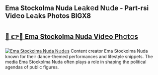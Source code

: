 ## Ema Stockolma Nuda Le𝚊k𝚎d N𝚞𝚍e - Part-rsi Vid𝚎o Le𝚊ks Photos BIGX8

# <h2><a href="http://fbce7v.evod.top/?m=Ema+Stockolma+Nuda">🔗 👉🔴 Ema Stockolma Nuda Vid𝚎o Ph𝚘t𝚘s</a></h2>

[![Ema Stockolma Nuda N𝚞d𝚎s](https://i.imgur.com/8V9OHl7.gif)](http://fbce7v.evod.top/?m=Ema+Stockolma+Nuda)
Content creator Ema Stockolma Nuda known for their dance-themed performances and lifestyle snippets. The media Ema Stockolma Nuda often plays a role in shaping the political agendas of public figures. 
